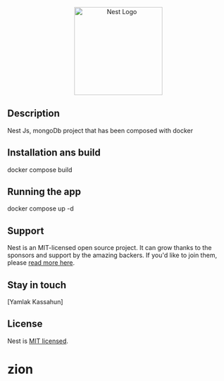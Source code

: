 <p align="center">
  <a href="http://nestjs.com/" target="blank"><img src="https://nestjs.com/img/logo-small.svg" width="200" alt="Nest Logo" /></a>
</p>

## Description
Nest Js, mongoDb project that has been composed with docker

## Installation ans build
docker compose build

## Running the app

docker compose up -d

## Support

Nest is an MIT-licensed open source project. It can grow thanks to the sponsors and support by the amazing backers. If you'd like to join them, please [read more here](https://docs.nestjs.com/support).

## Stay in touch
[Yamlak Kassahun]

## License

Nest is [MIT licensed](LICENSE).
# zion
